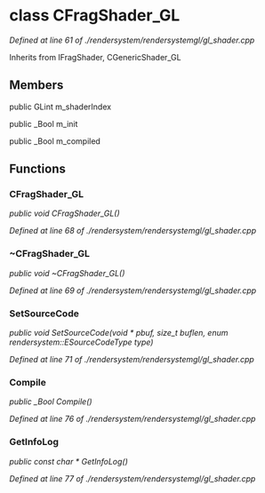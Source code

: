 # class CFragShader_GL

*Defined at line 61 of ./rendersystem/rendersystemgl/gl_shader.cpp*

Inherits from IFragShader, CGenericShader_GL



## Members

public GLint m_shaderIndex

public _Bool m_init

public _Bool m_compiled



## Functions

### CFragShader_GL

*public void CFragShader_GL()*

*Defined at line 68 of ./rendersystem/rendersystemgl/gl_shader.cpp*

### ~CFragShader_GL

*public void ~CFragShader_GL()*

*Defined at line 69 of ./rendersystem/rendersystemgl/gl_shader.cpp*

### SetSourceCode

*public void SetSourceCode(void * pbuf, size_t buflen, enum rendersystem::ESourceCodeType type)*

*Defined at line 71 of ./rendersystem/rendersystemgl/gl_shader.cpp*

### Compile

*public _Bool Compile()*

*Defined at line 76 of ./rendersystem/rendersystemgl/gl_shader.cpp*

### GetInfoLog

*public const char * GetInfoLog()*

*Defined at line 77 of ./rendersystem/rendersystemgl/gl_shader.cpp*



